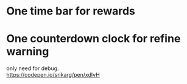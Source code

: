 # One time bar for rewards    

# One counterdown clock for refine warning   
only need for debug.   
https://codepen.io/srikarg/pen/xdIvH    
